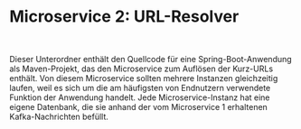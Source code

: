 # Microservice 2: URL-Resolver #

<br>

Dieser Unterordner enthält den Quellcode für eine Spring-Boot-Anwendung als
Maven-Projekt, das den Microservice zum Auflösen der Kurz-URLs enthält.
Von diesem Microservice sollten mehrere Instanzen gleichzeitig laufen, weil
es sich um die am häufigsten von Endnutzern verwendete Funktion der
Anwendung handelt.
Jede Microservice-Instanz hat eine eigene Datenbank, die sie anhand der vom
Microservice 1 erhaltenen Kafka-Nachrichten befüllt.

<br>